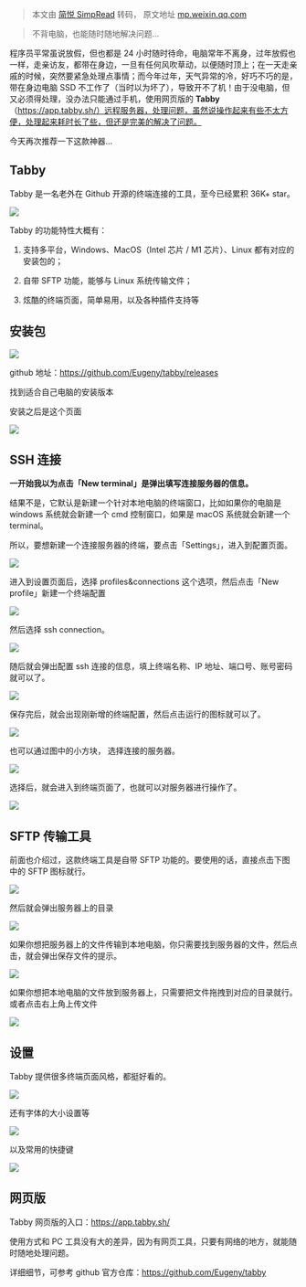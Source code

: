 > 本文由 [简悦 SimpRead](http://ksria.com/simpread/) 转码， 原文地址 [mp.weixin.qq.com](https://mp.weixin.qq.com/s?__biz=MzkzNzIzNzczMA==&mid=2247490777&idx=1&sn=7bae711a9365b1f45b3854e2e55c0c95&chksm=c293d154f5e4584214cf6ffe7c213385b967a89e87fcfbb4d852de97172b16408d58eb394c5a&mpshare=1&scene=1&srcid=1026N5sPDoQGciJCZ4O8pYPj&sharer_sharetime=1666786564089&sharer_shareid=8a467675e94cd5b11b6640b7770d6cc6#rd)

> 不背电脑，也能随时随地解决问题...

程序员平常虽说放假，但也都是 24 小时随时待命，电脑常年不离身，过年放假也一样，走亲访友，都带在身边，一旦有任何风吹草动，以便随时顶上；在一天走亲戚的时候，突然要紧急处理点事情；而今年过年，天气异常的冷，好巧不巧的是，带在身边电脑 SSD 不工作了（当时以为坏了），导致开不了机！由于没电脑，但又必须得处理，没办法只能通过手机，使用网页版的 **Tabby**（https://app.tabby.sh/）远程服务器，处理问题，虽然说操作起来有些不太方便，处理起来耗时长了些，但还是完美的解决了问题。

今天再次推荐一下这款神器...

Tabby
-----

Tabby 是一名老外在 Github 开源的终端连接的工具，至今已经累积 36K+ star。

![](https://mmbiz.qpic.cn/mmbiz_png/GjuWRiaNxhnRt8X2JiajKXIv1xmCIcmIcf9Ysp43FCErGhZbwx53rEVU2ajbOs1C2JbP5fYAMoMxJOOQTichq48lQ/640?wx_fmt=png)

Tabby 的功能特性大概有：

1.  支持多平台，Windows、MacOS（Intel 芯片 / M1 芯片）、Linux 都有对应的安装包的；
    
2.  自带 SFTP 功能，能够与 Linux 系统传输文件；
    
3.  炫酷的终端页面，简单易用，以及各种插件支持等
    

安装包
---

![](https://mmbiz.qpic.cn/mmbiz_png/GjuWRiaNxhnRt8X2JiajKXIv1xmCIcmIcfzct6Fpv2NIROhC5kk1CHKBY20bpiaq1MzbyB2RBpQtrB5ic9xp18I9Ug/640?wx_fmt=png)

github 地址：https://github.com/Eugeny/tabby/releases

找到适合自己电脑的安装版本

安装之后是这个页面

![](https://mmbiz.qpic.cn/mmbiz_png/GjuWRiaNxhnRt8X2JiajKXIv1xmCIcmIcfHFrevmGUSkBVfEwLAmzkw8KOGmKpPJCgJMGktJ2hoRibXksZWnqOU9A/640?wx_fmt=png)

SSH 连接
------

**一开始我以为点击「New terminal」是弹出填写连接服务器的信息。**

结果不是，它默认是新建一个针对本地电脑的终端窗口，比如如果你的电脑是 windows 系统就会新建一个 cmd 控制窗口，如果是 macOS 系统就会新建一个 terminal。

所以，要想新建一个连接服务器的终端，要点击「Settings」，进入到配置页面。

![](https://mmbiz.qpic.cn/mmbiz_png/GjuWRiaNxhnRt8X2JiajKXIv1xmCIcmIcfISqpXbIBqrTEA9W1gvaRwrpNbV4VqbbGG5Ic0lJR3glMhXjdcNcuOg/640?wx_fmt=png)

进入到设置页面后，选择 profiles&connections 这个选项，然后点击「New profile」新建一个终端配置

![](https://mmbiz.qpic.cn/mmbiz_png/GjuWRiaNxhnRt8X2JiajKXIv1xmCIcmIcfUcrEj0PoPINXaUPtmibzw3hvQhltQUuribLYLJic0otrQyia6ooMwgNKuQ/640?wx_fmt=png)

然后选择 ssh connection。

![](https://mmbiz.qpic.cn/mmbiz_png/GjuWRiaNxhnRt8X2JiajKXIv1xmCIcmIcfyl5JKVpnyDBw7jwa87Th4KslicCHyW9E169eXrV7vfKYftubcMKkGng/640?wx_fmt=png)

随后就会弹出配置 ssh 连接的信息，填上终端名称、IP 地址、端口号、账号密码就可以了。

![](https://mmbiz.qpic.cn/mmbiz_png/GjuWRiaNxhnRt8X2JiajKXIv1xmCIcmIcfIIk003ic7zUMA2EKNeoBONZI78RHvVNoErcbzWbjfHlE4TWNTDR2gkQ/640?wx_fmt=png)

保存完后，就会出现刚新增的终端配置，然后点击运行的图标就可以了。

![](https://mmbiz.qpic.cn/mmbiz_png/GjuWRiaNxhnRt8X2JiajKXIv1xmCIcmIcfb3a1mYD8Wej4ZFTcwDrIbicAJThMETehbgMyxTseKB4VWTFen3ibR0mQ/640?wx_fmt=png)

也可以通过图中的小方块， 选择连接的服务器。

![](https://mmbiz.qpic.cn/mmbiz_png/GjuWRiaNxhnRt8X2JiajKXIv1xmCIcmIcfssd1xsIouatK5jKw2sZxEjicPmJrzb2PTyhomNbeDgVNxAcSiagkmPuA/640?wx_fmt=png)

选择后，就会进入到终端页面了，也就可以对服务器进行操作了。

![](https://mmbiz.qpic.cn/mmbiz_png/GjuWRiaNxhnRt8X2JiajKXIv1xmCIcmIcfribvllPh8Hyn2FDSye4pRibfmrSwBCCbfAfNvibibJ4n4SqLvFQSyVlFfw/640?wx_fmt=png)

SFTP 传输工具
---------

前面也介绍过，这款终端工具是自带 SFTP 功能的。要使用的话，直接点击下图中的 SFTP 图标就行。

![](https://mmbiz.qpic.cn/mmbiz_png/GjuWRiaNxhnRt8X2JiajKXIv1xmCIcmIcfxgbVdyiakp94gbT59aictric1UK4oh0RaaP4lUlBZs7lVxCsjMCBUg3KQ/640?wx_fmt=png)

然后就会弹出服务器上的目录

![](https://mmbiz.qpic.cn/mmbiz_png/GjuWRiaNxhnRt8X2JiajKXIv1xmCIcmIcfiaXRuaicNBtjNwk3Y6I5nWDZAak8J6ht03DtJm9JL1RY6VW3OkHPImgw/640?wx_fmt=png)

如果你想把服务器上的文件传输到本地电脑，你只需要找到服务器的文件，然后点击，就会弹出保存文件的提示。

![](https://mmbiz.qpic.cn/mmbiz_png/GjuWRiaNxhnRt8X2JiajKXIv1xmCIcmIcfF4ayvCQ7WH04gt8BPZ7LiagtI9kJ4OaFsRhib5qLa2zvmAic9mmu2c0zQ/640?wx_fmt=png)

如果你想把本地电脑的文件放到服务器上，只需要把文件拖拽到对应的目录就行。或者点击右上角上传文件

![](https://mmbiz.qpic.cn/mmbiz_png/GjuWRiaNxhnRt8X2JiajKXIv1xmCIcmIcfB5OduSFaWayLiatNsiaic0kSF0dOVXNWGiaP5vhLXicmp3BaNbaAJxylrcA/640?wx_fmt=png)

设置
--

Tabby 提供很多终端页面风格，都挺好看的。

![](https://mmbiz.qpic.cn/mmbiz_png/GjuWRiaNxhnRt8X2JiajKXIv1xmCIcmIcf1hY3jw0jBicxSFjso6lm7z6p9giaoGvZprVJoe0OQSyIskFYKModXAZw/640?wx_fmt=png)

还有字体的大小设置等

![](https://mmbiz.qpic.cn/mmbiz_png/GjuWRiaNxhnRt8X2JiajKXIv1xmCIcmIcfbVDciaF5g7VcJia5TgcnibGjBweEicUqlBibUCDnj8DxzN91x2a9RBYXhUQ/640?wx_fmt=png)

以及常用的快捷键

![](https://mmbiz.qpic.cn/mmbiz_png/GjuWRiaNxhnRt8X2JiajKXIv1xmCIcmIcfUsM98DTBsqy5zrzVVe7licB4Nt9fGzgvrVRZVvmiazKFzpjO8LZ2UqXg/640?wx_fmt=png)

网页版
---

Tabby 网页版的入口：https://app.tabby.sh/

使用方式和 PC 工具没有大的差异，因为有网页工具，只要有网络的地方，就能随时随地处理问题。

详细细节，可参考 github 官方仓库：https://github.com/Eugeny/tabby